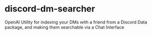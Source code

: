 # discord-dm-searcher
OpenAI Utility for indexing your DMs with a friend from a Discord Data package, and making them searchable via a Chat Interface
